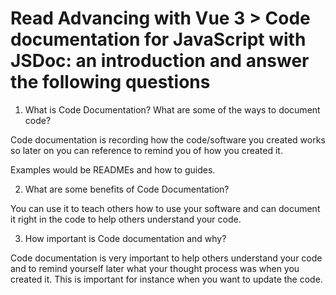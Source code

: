 # Read Advancing with Vue 3 > Code documentation for JavaScript with JSDoc: an introduction and answer the following questions
1. What is Code Documentation? What are some of the ways to document code?

Code documentation is recording how the code/software you created works so later on you can reference to remind you of how you created it. 

Examples would be READMEs and how to guides.

2. What are some benefits of Code Documentation?

You can use it to teach others how to use your software and can document it right in the code to help others understand your code. 

3. How important is Code documentation and why?

Code documentation is very important to help others understand your code and to remind yourself later what your thought process was when you created it. This is important for instance when you want to update the code.